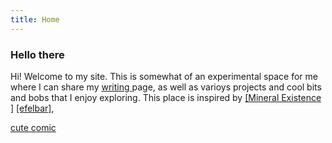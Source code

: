 ```yaml
---
title: Home
---
```


### Hello there 

Hi! 
Welcome to my site. This is somewhat of an experimental space for me where I can share my [writing ](writing.html) page, as well as varioys projects and cool bits and bobs that I enjoy exploring. This place is inspired by [[Mineral Existence ]](https://mineralexistence.com) [[efelbar]](https://merveilles.town/@flbr),

[cute comic](https://questionablecontent.net)
